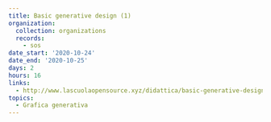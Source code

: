 ```yaml
---
title: Basic generative design (1)
organization:
  collection: organizations
  records:
    - sos
date_start: '2020-10-24'
date_end: '2020-10-25'
days: 2
hours: 16
links:
  - http://www.lascuolaopensource.xyz/didattica/basic-generative-design-2020
topics:
  - Grafica generativa
---
```

